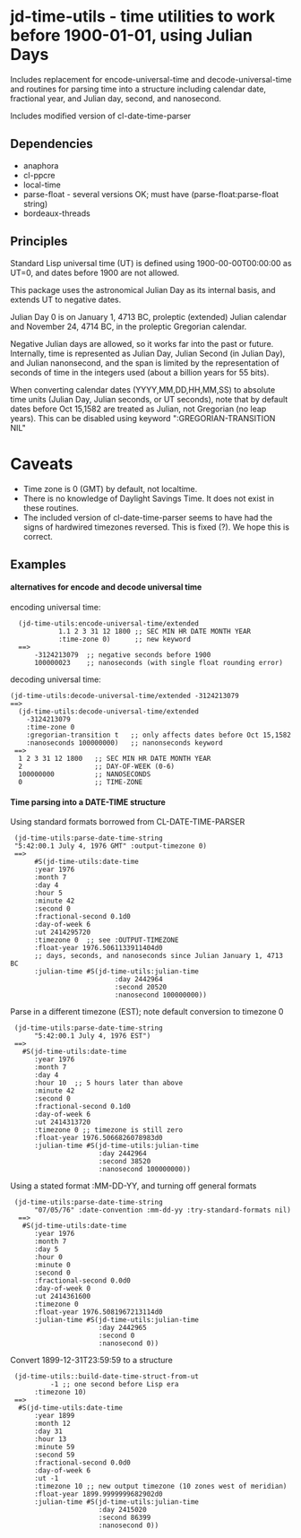 # jd-time-utils - time utilities to work before 1900-01-01, using Julian Days

Includes replacement for encode-universal-time and decode-universal-time
and routines for parsing time into a structure including calendar date, fractional
year, and Julian day, second, and nanosecond.

Includes modified version of cl-date-time-parser

## Dependencies

* anaphora
* cl-ppcre
* local-time
* parse-float  - several versions OK; must have (parse-float:parse-float string)
* bordeaux-threads 

## Principles

Standard Lisp universal time (UT) is defined using 1900-00-00T00:00:00 as UT=0, and
dates before 1900 are not allowed.

This package uses the astronomical Julian Day as its internal basis, and extends UT
to negative dates.

Julian Day 0 is on January 1, 4713 BC, proleptic (extended) Julian calendar
and November 24, 4714 BC, in the proleptic Gregorian calendar.

Negative Julian days are allowed, so it works far into the past or
future.  Internally, time is represented as Julian Day, Julian Second
(in Julian Day), and Julian nanonsecond, and the span is limited by
the representation of seconds of time in the integers used (about a
billion years for 55 bits).

When converting calendar dates (YYYY,MM,DD,HH,MM,SS) to absolute time units
(Julian Day, Julian seconds, or UT seconds), note that by default dates
before Oct 15,1582 are treated as Julian, not Gregorian (no leap years).
This can be disabled using keyword ":GREGORIAN-TRANSITION NIL"

# Caveats

* Time zone is 0 (GMT) by default, not localtime.  
* There is no knowledge of Daylight Savings Time.  It does not exist in these routines.
* The included version of cl-date-time-parser seems to have had the signs of hardwired  timezones reversed. This is fixed (?).  We hope this is correct.

## Examples

#### alternatives for encode and decode universal time

encoding universal time:

````
  (jd-time-utils:encode-universal-time/extended
            1.1 2 3 31 12 1800 ;; SEC MIN HR DATE MONTH YEAR
            :time-zone 0)      ;; new keyword
  ==> 
      -3124213079  ;; negative seconds before 1900
      100000023    ;; nanoseconds (with single float rounding error)
````

decoding universal time:

````
(jd-time-utils:decode-universal-time/extended -3124213079 
==>
  (jd-time-utils:decode-universal-time/extended 
    -3124213079 
    :time-zone 0
    :gregorian-transition t   ;; only affects dates before Oct 15,1582
    :nanoseconds 100000000)   ;; nanonseconds keyword
 ==>
  1 2 3 31 12 1800   ;; SEC MIN HR DATE MONTH YEAR
  2                  ;; DAY-OF-WEEK (0-6)
  100000000          ;; NANOSECONDS
  0                  ;; TIME-ZONE
````

#### Time parsing into a DATE-TIME  structure


Using standard formats borrowed from CL-DATE-TIME-PARSER 
````
 (jd-time-utils:parse-date-time-string
 "5:42:00.1 July 4, 1976 GMT" :output-timezone 0)
 ==> 
      #S(jd-time-utils:date-time
	  :year 1976
	  :month 7
	  :day 4
	  :hour 5
	  :minute 42
	  :second 0
	  :fractional-second 0.1d0
	  :day-of-week 6
	  :ut 2414295720
	  :timezone 0  ;; see :OUTPUT-TIMEZONE 
	  :float-year 1976.5061133911404d0
	  ;; days, seconds, and nanoseconds since Julian January 1, 4713 BC
	  :julian-time #S(jd-time-utils:julian-time
                          :day 2442964
                          :second 20520
                          :nanosecond 100000000))     
````

Parse in a different timezone (EST); note default conversion to timezone 0

````
 (jd-time-utils:parse-date-time-string
	  "5:42:00.1 July 4, 1976 EST")
 ==>
   #S(jd-time-utils:date-time
	  :year 1976
	  :month 7
	  :day 4
	  :hour 10  ;; 5 hours later than above
	  :minute 42
	  :second 0
	  :fractional-second 0.1d0
	  :day-of-week 6
	  :ut 2414313720
	  :timezone 0 ;; timezone is still zero
	  :float-year 1976.5066826078983d0
	  :julian-time #S(jd-time-utils:julian-time
	                  :day 2442964
	                  :second 38520
	                  :nanosecond 100000000))
````

Using a stated format :MM-DD-YY, and turning off general formats

````
 (jd-time-utils:parse-date-time-string
	  "07/05/76" :date-convention :mm-dd-yy :try-standard-formats nil)
  ==>
   #S(jd-time-utils:date-time
      :year 1976
      :month 7
      :day 5
      :hour 0
      :minute 0
      :second 0
      :fractional-second 0.0d0
      :day-of-week 0
      :ut 2414361600
      :timezone 0
      :float-year 1976.5081967213114d0
      :julian-time #S(jd-time-utils:julian-time
                      :day 2442965
                      :second 0
                      :nanosecond 0))
````

Convert 1899-12-31T23:59:59 to a structure

````
 (jd-time-utils::build-date-time-struct-from-ut 
          -1 ;; one second before Lisp era
	  :timezone 10)
 ==>	  
  #S(jd-time-utils:date-time
      :year 1899
      :month 12
      :day 31
      :hour 13   
      :minute 59
      :second 59
      :fractional-second 0.0d0
      :day-of-week 6
      :ut -1 
      :timezone 10 ;; new output timezone (10 zones west of meridian)
      :float-year 1899.9999999682902d0
      :julian-time #S(jd-time-utils:julian-time
                      :day 2415020
                      :second 86399
                      :nanosecond 0))
````

